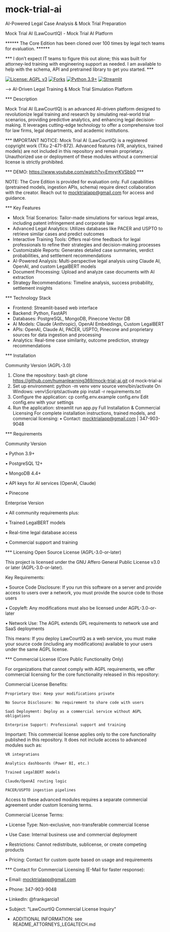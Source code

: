 # mock-trial-ai
AI-Powered Legal Case Analysis &amp; Mock Trial Preparation

Mock Trial AI (LawCourtIQ) - Mock Trial AI Platform

****** The Core Edition has been cloned over 100 times by legal tech teams for evaluation. ******

*** I don’t expect IT teams to figure this out alone; this was built for attorney-led training with engineering support as needed. I am available to help with the schema, API and pretrained library to get you started. ***

[![License: AGPL v3](https://img.shields.io/badge/License-AGPL_v3-blue.svg)](https://www.gnu.org/licenses/agpl-3.0)
[![Forks](https://img.shields.io/github/forks/humanlearning369/mock-trial-ai.svg?style=social)](https://github.com/humanlearning369/mock-trial-ai/fork)
[![Python 3.9+](https://img.shields.io/badge/python-3.9+-blue.svg)](https://www.python.org/downloads/)
[![Streamlit](https://img.shields.io/badge/framework-Streamlit-red.svg)](https://streamlit.io/)

--> AI-Driven Legal Training & Mock Trial Simulation Platform

*** Description

Mock Trial AI (LawCourtIQ) is an advanced AI-driven platform designed to revolutionize legal training and research by simulating real-world trial scenarios, providing predictive analytics, and enhancing legal decision-making. It leverages cutting-edge technology to offer a comprehensive tool for law firms, legal departments, and academic institutions.

*** IMPORTANT NOTICE: Mock Trial AI (LawCourtIQ) is a registered copyright work (TXu 2-471-872). Advanced features (VR, analytics, trained models) are not included in this repository and remain proprietary. Unauthorized use or deployment of these modules without a commercial license is strictly prohibited.

*** DEMO: https://www.youtube.com/watch?v=EmvyrKVSbb0 ***

NOTE: The Core Edition is provided for evaluation only. Full capabilities (pretrained models, ingestion APIs, schema) require direct collaboration with the creator. Reach out to mocktrialapp@gmail.com for access and guidance.

*** Key Features

- Mock Trial Scenarios: Tailor-made simulations for various legal areas, including patent infringement and corporate law
- Advanced Legal Analytics: Utilizes databases like PACER and USPTO to retrieve similar cases and predict outcomes
- Interactive Training Tools: Offers real-time feedback for legal professionals to refine their strategies and decision-making processes
- Customizable Reports: Generates detailed case summaries, verdict probabilities, and settlement recommendations
- AI-Powered Analysis: Multi-perspective legal analysis using Claude AI, OpenAI, and custom LegalBERT models
- Document Processing: Upload and analyze case documents with AI extraction
- Strategy Recommendations: Timeline analysis, success probability, settlement insights

*** Technology Stack

- Frontend: Streamlit-based web interface
- Backend: Python, FastAPI
- Databases: PostgreSQL, MongoDB, Pinecone Vector DB
- AI Models: Claude (Anthropic), OpenAI Embeddings, Custom LegalBERT
- APIs: OpenAI, Claude AI, PACER, USPTO, Pinecone and proprietary sources for data ingestion and processing
- Analytics: Real-time case similarity, outcome prediction, strategy recommendations

*** Installation

 Community Version (AGPL-3.0)

1. Clone the repository:
bash
git clone https://github.com/humanlearning369/mock-trial-ai.git
cd mock-trial-ai
2.	Set up environment:
python -m venv venv
source venv/bin/activate   On Windows: venv\Scripts\activate
pip install -r requirements.txt
3.	Configure the application:
cp config.env.example config.env
 Edit config.env with your settings
4.	Run the application:
streamlit run app.py
Full Installation & Commercial Licensing
For complete installation instructions, trained models, and commercial licensing:
•	Contact: mocktrialapp@gmail.com | 347-903-9048

*** Requirements

Community Version

•	Python 3.9+

•	PostgreSQL 12+

•	MongoDB 4.4+

•	API keys for AI services (OpenAI, Claude)

•	Pinecone

Enterprise Version

•	All community requirements plus:

•	Trained LegalBERT models

•	Real-time legal database access

•	Commercial support and training

*** Licensing
Open Source License (AGPL-3.0-or-later)

This project is licensed under the GNU Affero General Public License v3.0 or later (AGPL-3.0-or-later).

Key Requirements:

•	Source Code Disclosure: If you run this software on a server and provide access to users over a network, you must provide the source code to those users

•	Copyleft: Any modifications must also be licensed under AGPL-3.0-or-later

•	Network Use: The AGPL extends GPL requirements to network use and SaaS deployments

This means: If you deploy LawCourtIQ as a web service, you must make your source code (including any modifications) available to your users under the same AGPL license.

*** Commercial License (Core Public Functionality Only)

For organizations that cannot comply with AGPL requirements, we offer commercial licensing for the core functionality released in this repository:

Commercial License Benefits:

    Proprietary Use: Keep your modifications private

    No Source Disclosure: No requirement to share code with users

    SaaS Deployment: Deploy as a commercial service without AGPL obligations

    Enterprise Support: Professional support and training

Important: This commercial license applies only to the core functionality published in this repository. It does not include access to advanced modules such as:

    VR integrations

    Analytics dashboards (Power BI, etc.)

    Trained LegalBERT models

    Claude/OpenAI routing logic

    PACER/USPTO ingestion pipelines

Access to these advanced modules requires a separate commercial agreement under custom licensing terms.

Commercial License Terms:

•	License Type: Non-exclusive, non-transferable commercial license

•	Use Case: Internal business use and commercial deployment

•	Restrictions: Cannot redistribute, sublicense, or create competing products

•	Pricing: Contact for custom quote based on usage and requirements

*** Contact for Commercial Licensing (E-Mail for faster response):

•	Email: mocktrialapp@gmail.com

•	Phone: 347-903-9048

•	LinkedIn: @frankgarcia1

•	Subject: "LawCourtIQ Commercial License Inquiry"

* ADDITIONAL INFORMATION: see README_ATTORNEYS_LEGALTECH.md



